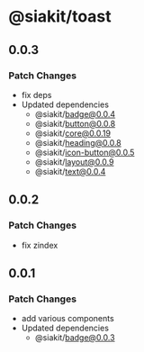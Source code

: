 # @siakit/toast

## 0.0.3

### Patch Changes

- fix deps
- Updated dependencies
  - @siakit/badge@0.0.4
  - @siakit/button@0.0.8
  - @siakit/core@0.0.19
  - @siakit/heading@0.0.8
  - @siakit/icon-button@0.0.5
  - @siakit/layout@0.0.9
  - @siakit/text@0.0.4

## 0.0.2

### Patch Changes

- fix zindex

## 0.0.1

### Patch Changes

- add various components
- Updated dependencies
  - @siakit/badge@0.0.3

